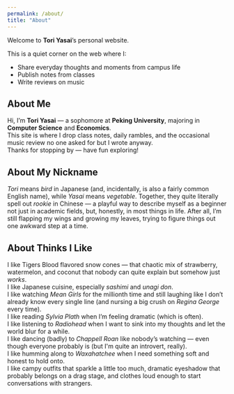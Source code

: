 ```yaml
---
permalink: /about/
title: "About"
---
```


Welcome to **Tori Yasai**’s personal website.

This is a quiet corner on the web where I:  
- Share everyday thoughts and moments from campus life
- Publish notes from classes
- Write reviews on music

## About Me

Hi, I’m **Tori Yasai** — a sophomore at **Peking University**, majoring in **Computer Science** and **Economics**.  
This site is where I drop class notes, daily rambles, and the occasional music review no one asked for but I wrote anyway.  
Thanks for stopping by — have fun exploring!

## About My Nickname

*Tori* means *bird* in Japanese (and, incidentally, is also a fairly common English name), while *Yasai* means *vegetable*. Together, they quite literally spell out *rookie* in Chinese — a playful way to describe myself as a beginner not just in academic fields, but, honestly, in most things in life. After all, I’m still flapping my wings and growing my leaves, trying to figure things out one awkward step at a time.

## About Thinks I Like

I like Tigers Blood flavored snow cones — that chaotic mix of strawberry, watermelon, and coconut that nobody can quite explain but somehow just *works*.  
I like Japanese cuisine, especially *sashimi* and *unagi don*.  
I like watching *Mean Girls* for the millionth time and still laughing like I don’t already know every single line (and nursing a big crush on *Regina George* every time).  
I like reading *Sylvia Plath* when I’m feeling dramatic (which is often).  
I like listening to *Radiohead* when I want to sink into my thoughts and let the world blur for a while.  
I like dancing (badly) to *Chappell Roan* like nobody’s watching — even though everyone probably is (but I'm quite an introvert, really).  
I like humming along to *Waxahatchee* when I need something soft and honest to hold onto.  
I like campy outfits that sparkle a little too much, dramatic eyeshadow that probably belongs on a drag stage, and clothes loud enough to start conversations with strangers.  